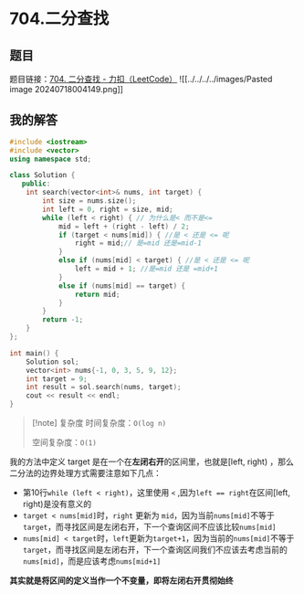 # 704.二分查找




## 题目
题目链接：[704. 二分查找 - 力扣（LeetCode）](https://leetcode.cn/problems/binary-search/)
![[../../../../images/Pasted image 20240718004149.png]]

## 我的解答

```Cpp hl:10,12-17
#include <iostream>
#include <vector>
using namespace std;

class Solution {
   public:
    int search(vector<int>& nums, int target) {
        int size = nums.size();
        int left = 0, right = size, mid;
        while (left < right) { // 为什么是< 而不是<=
            mid = left + (right - left) / 2;
            if (target < nums[mid]) { //是 < 还是 <= 呢
                right = mid;// 是=mid 还是=mid-1
            }
            else if (nums[mid] < target) { //是 < 还是 <= 呢
                left = mid + 1; //是=mid 还是 =mid+1
            }
            else if (nums[mid] == target) {
                return mid;
            }
        }
        return -1;
    }
};

int main() {
    Solution sol;
    vector<int> nums{-1, 0, 3, 5, 9, 12};
    int target = 9;
    int result = sol.search(nums, target);
    cout << result << endl;
}
```

>[!note] 复杂度
>时间复杂度：`O(log n)`
>
>空间复杂度：`O(1)`

我的方法中定义 target 是在一个在**左闭右开**的区间里，也就是\[left, right) ，那么二分法的边界处理方式需要注意如下几点：

- 第10行`while (left < right)`，这里使用 `<` ,因为`left == right`在区间\[left, right)是没有意义的
- `target < nums[mid]`时，`right` 更新为 `mid`，因为当前`nums[mid]`不等于`target`，而寻找区间是左闭右开，下一个查询区间不应该比较`nums[mid]`
- `nums[mid] < target`时，`left`更新为`target+1`，因为当前的`nums[mid]`不等于`target`，而寻找区间是左闭右开，下一个查询区间我们不应该去考虑当前的`nums[mid]`，而是应该考虑`nums[mid+1]`

**其实就是将区间的定义当作一个不变量，即将左闭右开贯彻始终**